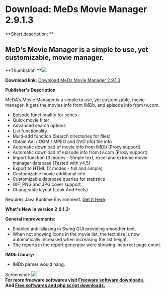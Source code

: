 # Download: MeDs Movie Manager 2.9.1.3

**Short description: **

## MeD's Movie Manager is a simple to use, yet customizable, movie manager.

  
**Thumbshot: **![](http://www.freewarefiles.com/screenshot/meds_moviemngr_md.gif)   
  
**Download link:** [Download MeDs Movie Manager 2.9.1.3](http://freesoftwares.boysofts.com/MeDs-Movie-Manager_program_16100.html)  
  

**Publisher's Description**  
  

MeDA's Movie Manager is a simple to use, yet customizable, movie manager. It
gets the movies info from IMDb, and episode info from tv.com.

  * Episode functionality for series 
  * Quick movie filter 
  * Advanced search options 
  * List functionality 
  * Multi-add function (Search directories for files)
  * Obtain AVI / OGM / MPEG and DVD (ifo) file info 
  * Automatic download of movie info from IMDb (Proxy support)
  * Automatic download of episode info from tv.com (Proxy support)
  * Import function (3 modes - Simple text, excel and extreme movie manager database (Tested with v4.5) 
  * Export to HTML (2 modes - full and simple) 
  * Customizable movie additional info 
  * Customizable database queries for statistics 
  * GIF, PNG and JPG cover support 
  * Changeable layout (Look And Feels)

Requires Java Runtime Environment. [Get It
Here](http://www.java.com/en/download/manual.jsp).

**What's New in version 2.9.1.3:**

**General improvements:**

  * Enabled anti-aliasing in Swing GUI providing smoother text. 
  * When not showing icons in the movie list, the text size is now automatically increased when increasing the list height. 
  * The reports in the report generator were showing incorrect page count. 

**IMDb Library:**

  * IMDb parser would hang. 

  
  
Screenshot: ![](http://www.freewarefiles.com/screenshot/meds_moviemngr.gif)  
**For more freeware softwares visit [Freeware software downloads.](http://freesoftwares.boysofts.com/)**   
**And [Free softwares and php script downloads.](http://www.boysofts.com/)**

